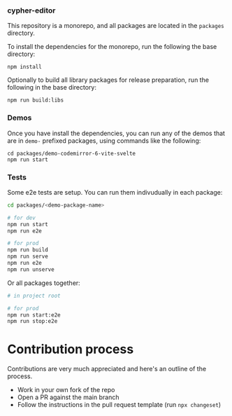 ### cypher-editor

This repository is a monorepo, and all packages are located in the `packages` directory.

To install the dependencies for the monorepo, run the following the base directory:

```
npm install
```

Optionally to build all library packages for release preparation, run the following in the base directory:

```
npm run build:libs
```

### Demos

Once you have install the dependencies, you can run any of the demos that are in `demo-` prefixed packages, using commands like the following:

```
cd packages/demo-codemirror-6-vite-svelte
npm run start
```

### Tests

Some e2e tests are setup. You can run them indivudually in each package:

```bash
cd packages/<demo-package-name>

# for dev
npm run start
npm run e2e

# for prod
npm run build
npm run serve
npm run e2e
npm run unserve
```

Or all packages together:

```bash
# in project root

# for prod
npm run start:e2e
npm run stop:e2e
```

# Contribution process

Contributions are very much appreciated and here's an outline of the process.

- Work in your own fork of the repo
- Open a PR against the main branch
- Follow the instructions in the pull request template (run `npx changeset`)
